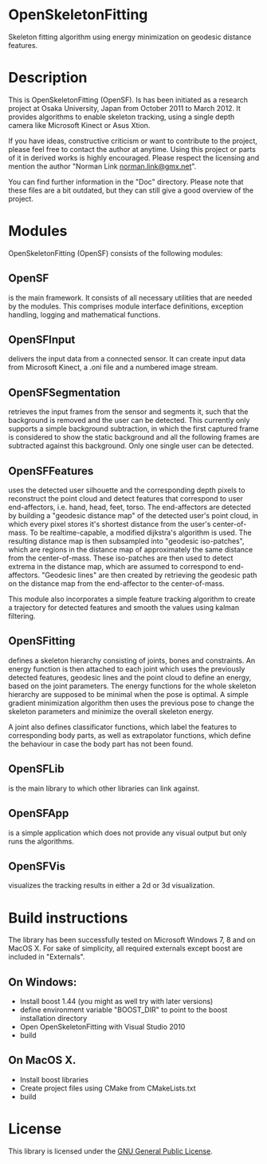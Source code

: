 # OpenSkeletonFitting

Skeleton fitting algorithm using energy minimization on geodesic distance features.

# Description

This is OpenSkeletonFitting (OpenSF). Is has been initiated as a research project at Osaka University, Japan from October 2011 to March 2012. It provides algorithms to enable skeleton tracking, using a single depth camera like Microsoft Kinect or Asus Xtion.

If you have ideas, constructive criticism or want to contribute to the project, please feel free to contact the author at anytime. Using this project or parts of it in derived works is highly encouraged. Please respect the licensing and mention the author "Norman Link <norman.link@gmx.net>".

You can find further information in the "Doc\" directory. Please note that these files are a bit outdated, but they can still give a good overview of the project.

# Modules

OpenSkeletonFitting (OpenSF) consists of the following modules:

## OpenSF

is the main framework. It consists of all necessary utilities that are needed by the modules. This comprises module interface definitions, exception handling, logging and mathematical functions.

## OpenSFInput

delivers the input data from a connected sensor. It can create input data from Microsoft Kinect, a .oni file and a numbered image stream.

## OpenSFSegmentation

retrieves the input frames from the sensor and segments it, such that the background is removed and the user can be detected. This currently only supports a simple background subtraction, in which the first captured frame is considered to show the static background and all the following frames are subtracted against this background. Only one single user can be detected.

## OpenSFFeatures

uses the detected user silhouette and the corresponding depth pixels to reconstruct the point cloud and detect features that correspond to user end-affectors, i.e. hand, head, feet, torso. The end-affectors are detected by building a "geodesic distance map" of the detected user's point cloud, in which every pixel stores it's shortest distance from the user's center-of-mass. To be realtime-capable, a modified dijkstra's algorithm is used. The resulting distance map is then subsampled into "geodesic iso-patches", which are regions in the distance map of approximately the same distance from the center-of-mass. These iso-patches are then used to detect extrema in the distance map, which are assumed to correspond to end-affectors. "Geodesic lines" are then created by retrieving the geodesic path on the distance map from the end-affector to the center-of-mass.

This module also incorporates a simple feature tracking algorithm to create a trajectory for detected features and smooth the values using kalman filtering.

## OpenSFitting

defines a skeleton hierarchy consisting of joints, bones and constraints. An energy function is then attached to each joint which uses the previously detected features, geodesic lines and the point cloud to define an energy, based on the joint parameters. The energy functions for the whole skeleton hierarchy are supposed to be minimal when the pose is optimal. A simple gradient minimization algorithm then uses the previous pose to change the skeleton parameters and minimize the overall skeleton energy.

A joint also defines classificator functions, which label the features to corresponding body parts, as well as extrapolator functions, which define the behaviour in case the body part has not been found.

## OpenSFLib

is the main library to which other libraries can link against.

## OpenSFApp

is a simple application which does not provide any visual output but only runs the algorithms.

## OpenSFVis

visualizes the tracking results in either a 2d or 3d visualization.

# Build instructions

The library has been successfully tested on Microsoft Windows 7, 8 and on MacOS X. For sake of simplicity, all required externals except boost are included in "Externals\".

## On Windows:

- Install boost 1.44 (you might as well try with later versions)
- define environment variable "BOOST_DIR" to point to the boost installation directory
- Open OpenSkeletonFitting with Visual Studio 2010
- build

## On MacOS X.

- Install boost libraries
- Create project files using CMake from CMakeLists.txt
- build

# License

This library is licensed under the [GNU General Public License](http://www.gnu.org/licenses/gpl-3.0.en.html, "GPLv3").